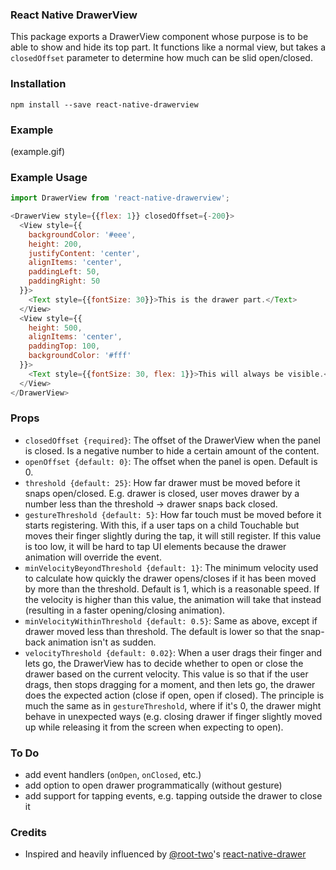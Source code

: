 ### React Native DrawerView

This package exports a DrawerView component whose purpose is to be able to show and hide its top part.  It functions like a normal view, but takes a `closedOffset` parameter to determine how much can be slid open/closed.

### Installation

`npm install --save react-native-drawerview`

### Example

(example.gif)

### Example Usage
```javascript
import DrawerView from 'react-native-drawerview';

<DrawerView style={{flex: 1}} closedOffset={-200}>
  <View style={{
    backgroundColor: '#eee',
    height: 200,
    justifyContent: 'center',
    alignItems: 'center',
    paddingLeft: 50,
    paddingRight: 50
  }}>
    <Text style={{fontSize: 30}}>This is the drawer part.</Text>
  </View>
  <View style={{
    height: 500,
    alignItems: 'center',
    paddingTop: 100,
    backgroundColor: '#fff'
  }}>
    <Text style={{fontSize: 30, flex: 1}}>This will always be visible.</Text>
  </View>
</DrawerView>
```

### Props

- `closedOffset {required}`: The offset of the DrawerView when the panel is closed.  Is a negative number to hide a certain amount of the content.
- `openOffset {default: 0}`: The offset when the panel is open.  Default is 0.
- `threshold {default: 25}`: How far drawer must be moved before it snaps open/closed.  E.g. drawer is closed, user moves drawer by a number less than the threshold -> drawer snaps back closed.
- `gestureThreshold {default: 5}`: How far touch must be moved before it starts registering.  With this, if a user taps on a child Touchable but moves their finger slightly during the tap, it will still register.  If this value is too low, it will be hard to tap UI elements because the drawer animation will override the event.
- `minVelocityBeyondThreshold {default: 1}`: The minimum velocity used to calculate how quickly the drawer opens/closes if it has been moved by more than the threshold.  Default is 1, which is a reasonable speed.  If the velocity is higher than this value, the animation will take that instead (resulting in a faster opening/closing animation).
- `minVelocityWithinThreshold {default: 0.5}`: Same as above, except if drawer moved less than threshold.  The default is lower so that the snap-back animation isn't as sudden.
- `velocityThreshold {default: 0.02}`: When a user drags their finger and lets go, the DrawerView has to decide whether to open or close the drawer based on the current velocity.  This value is so that if the user drags, then stops dragging for a moment, and then lets go, the drawer does the expected action (close if open, open if closed).  The principle is much the same as in `gestureThreshold`, where if it's 0, the drawer might behave in unexpected ways (e.g. closing drawer if finger slightly moved up while releasing it from the screen when expecting to open).

### To Do

- add event handlers (`onOpen`, `onClosed`, etc.)
- add option to open drawer programmatically (without gesture)
- add support for tapping events, e.g. tapping outside the drawer to close it

### Credits

- Inspired and heavily influenced by [@root-two](https://github.com/root-two)'s [react-native-drawer](https://github.com/root-two/react-native-drawer)
